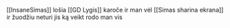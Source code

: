[[InsaneSimas]] lošia [[GD Lygis]] karoče ir man vėl [[Simas sharina ekrana]] ir žuodžiu neturi jis ką veikt rodo man vis